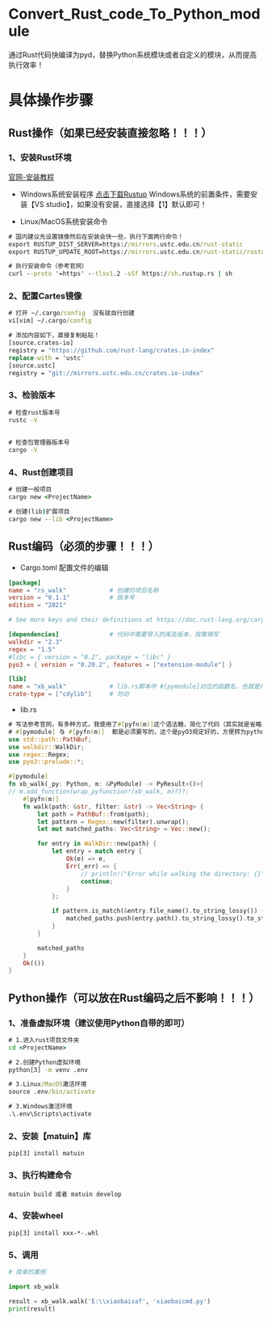 # Convert_Rust_code_To_Python_module
通过Rust代码快编译为pyd，替换Python系统模块或者自定义的模块，从而提高执行效率！

# 具体操作步骤

## Rust操作（如果已经安装直接忽略！！！）

### 1、安装Rust环境

[官网-安装教程](https://www.rust-lang.org/zh-CN/tools/install "官网-安装教程")

- Windows系统安装程序
[点击下载Rustup](https://static.rust-lang.org/rustup/dist/x86_64-pc-windows-msvc/rustup-init.exe "Windows系统的Rustup")
Windows系统的前置条件，需要安装【VS studio】，如果没有安装，直接选择【1】默认即可！

- Linux/MacOS系统安装命令
```cmd
# 国内建议先设置镜像然后在安装会快一些，执行下面两行命令！
export RUSTUP_DIST_SERVER=https://mirrors.ustc.edu.cn/rust-static
export RUSTUP_UPDATE_ROOT=https://mirrors.ustc.edu.cn/rust-static/rustup

# 执行安装命令（参考官网）
curl --proto '=https' --tlsv1.2 -sSf https://sh.rustup.rs | sh
```
### 2、配置Cartes镜像
```cmd
# 打开 ~/.cargo/config  没有就自行创建
vi[vim] ~/.cargo/config

# 添加内容如下，直接复制粘贴！
[source.crates-io]
registry = "https://github.com/rust-lang/crates.io-index"
replace-with = 'ustc'
[source.ustc]
registry = "git://mirrors.ustc.edu.cn/crates.io-index"
```
### 3、检验版本
```cmd
# 检查rust版本号
rustc -V
​
​
# 检查包管理器版本号
cargo -V
```

### 4、Rust创建项目
```cmd
# 创建一般项目
cargo new <ProjectName>

# 创建(lib)扩展项目
cargo new --lib <ProjectName>
```

## Rust编码（必须的步骤！！！）
- Cargo.toml 配置文件的编辑
```toml
[package]
name = "rs_walk"            # 创建的项目名称
version = "0.1.1"           # 版本号
edition = "2021"

# See more keys and their definitions at https://doc.rust-lang.org/cargo/reference/manifest.html

[dependencies]              # 代码中需要导入的库及版本，按需填写
walkdir = "2.3"
regex = "1.5"
#libc = { version = "0.2", package = "libc" }
pyo3 = { version = "0.20.2", features = ["extension-module"] }

[lib]
name = "xb_walk"            # lib.rs脚本中 #[pymodule]对应的函数名，也就是用于封装为wheel包的包名也是Python引用的包名
crate-type = ["cdylib"]     # 勿动
```
- lib.rs
```rust
# 写法参考官网，有多种方式，我使用了#[pyfn(m)]这个语法糖，简化了代码（其实就是省略了`m.add_function(wrap_pyfunction!(xb_walk, m)?)?;`与函数的返回值）
# #[pymodule] 与 #[pyfn(m)]  都是必须要写的，这个是pyO3规定好的，方便转为python可以调用的格式！
use std::path::PathBuf;
use walkdir::WalkDir;
use regex::Regex;
use pyo3::prelude::*;

#[pymodule]
fn xb_walk(_py: Python, m: &PyModule) -> PyResult<()>{
// m.add_function(wrap_pyfunction!(xb_walk, m)?)?;
    #[pyfn(m)]
    fn walk(path: &str, filter: &str) -> Vec<String> {
        let path = PathBuf::from(path);
        let pattern = Regex::new(filter).unwrap();
        let mut matched_paths: Vec<String> = Vec::new();

        for entry in WalkDir::new(path) {
            let entry = match entry {
                Ok(e) => e,
                Err(_err) => {
                    // println!("Error while walking the directory: {}", err);
                    continue;
                }
            };

            if pattern.is_match(&entry.file_name().to_string_lossy()) {
                matched_paths.push(entry.path().to_string_lossy().to_string());
            }
        }

        matched_paths
    }
    Ok(())
}
```

## Python操作（可以放在Rust编码之后不影响！！！）
### 1、准备虚拟环境（建议使用Python自带的即可）
```cmd
# 1.进入rust项目文件夹
cd <ProjectName>

# 2.创建Python虚拟环境
python[3] -m venv .env

# 3.Linux/MacOS激活环境
source .env/bin/activate

# 3.Windows激活环境
.\.env\Scripts\activate

```
### 2、安装【matuin】库
`pip[3] install matuin`

### 3、执行构建命令
`matuin build 或者 matuin develop`

### 4、安装wheel
`pip[3] install xxx-*-.whl`

### 5、调用
```python
# 简单的案例

import xb_walk

result = xb_walk.walk('E:\\xiaobaisaf', 'xiaobaicmd.py')
print(result)

```
